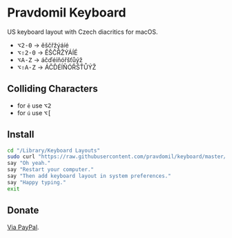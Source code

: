 # Pravdomil Keyboard

US keyboard layout with Czech diacritics for macOS.

- <kbd>⌥2‑0</kbd> → ěščřžýáíé
- <kbd>⌥⇧2‑0</kbd> → ĚŠČŘŽÝÁÍÉ
- <kbd>⌥A-Z</kbd> → áčďéíňóřšťůýž
- <kbd>⌥⇧A-Z</kbd> → ÁČĎÉÍŇÓŘŠŤŮÝŽ

## Colliding Characters
- for `ě` use <kbd>⌥2</kbd>
- for `ú` use <kbd>⌥[</kbd>

## Install

```sh
cd "/Library/Keyboard Layouts"
sudo curl "https://raw.githubusercontent.com/pravdomil/keyboard/master/Pravdomil.keylayout" -O
say "Oh yeah."
say "Restart your computer."
say "Then add keyboard layout in system preferences."
say "Happy typing."
exit
```

## Donate

[Via PayPal](https://www.paypal.com/cgi-bin/webscr?cmd=_s-xclick&hosted_button_id=BCL2X3AFQBAP2&item_name=Pravdomil%20Keyboard%20beer).
